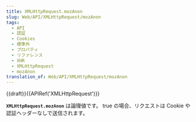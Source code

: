 ```yaml
---
title: XMLHttpRequest.mozAnon
slug: Web/API/XMLHttpRequest/mozAnon
tags:
  - API
  - 認証
  - Cookies
  - 標準外
  - プロパティ
  - リファレンス
  - XHR
  - XMLHttpRequest
  - mozAnon
translation_of: Web/API/XMLHttpRequest/mozAnon
---
```

{{draft}}{{APIRef('XMLHttpRequest')}}

**`XMLHttpRequest.mozAnon`** は論理値です。 true の場合、リクエストは Cookie や認証ヘッダーなしで送信されます。
